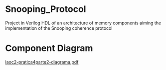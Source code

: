# Snooping_Protocol
Project in Verilog HDL of an architecture of memory components aiming the implementation of the Snooping coherence protocol

# Component Diagram
[laoc2-pratica4parte2-diagrama.pdf](https://github.com/FVeiza/Snooping_Protocol/files/9263666/laoc2-pratica4parte2-diagrama.pdf)
